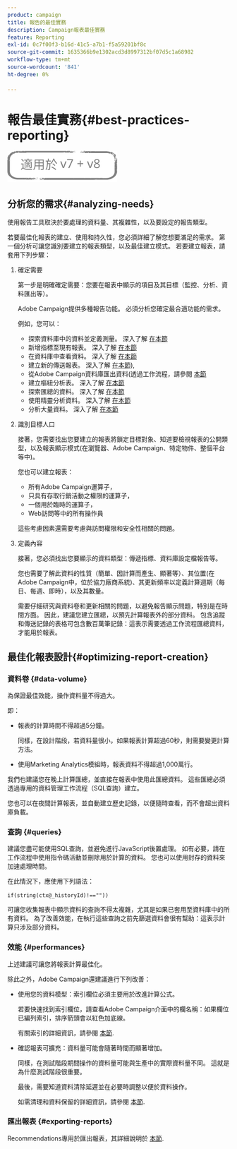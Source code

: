```yaml
---
product: campaign
title: 報告的最佳實務
description: Campaign報表最佳實務
feature: Reporting
exl-id: 0c7f00f3-b16d-41c5-a7b1-f5a59201bf8c
source-git-commit: 1635366b9e1302acd3d8997312bf07d5c1a68982
workflow-type: tm+mt
source-wordcount: '841'
ht-degree: 0%

---
```


# 報告最佳實務{#best-practices-reporting}

![](../../assets/common.svg)

## 分析您的需求{#analyzing-needs}

使用報告工具取決於要處理的資料量、其複雜性，以及要設定的報告類型。

若要最佳化報表的建立、使用和持久性，您必須詳細了解您想要滿足的需求。 第一個分析可讓您識別要建立的報表類型，以及最佳建立模式。 若要建立報表，請套用下列步驟：

1. 確定需要

   第一步是明確確定需要：您要在報表中顯示的項目及其目標（監控、分析、資料匯出等）。

   Adobe Campaign提供多種報告功能。 必須分析您確定最合適功能的需求。

   例如，您可以：

   * 探索資料庫中的資料並定義測量。 深入了解 [在本節](../../reporting/using/ac-cubes.md)
   * 新增指標至現有報表。 深入了解 [在本節](../../reporting/using/about-reports-creation-in-campaign.md)
   * 在資料庫中查看資料。 深入了解 [在本節](../../reporting/using/about-descriptive-analysis.md)
   * 建立新的傳送報表。 深入了解 [在本節](../../reporting/using/about-reports-creation-in-campaign.md)),
   * 從Adobe Campaign資料庫匯出資料(透過工作流程，請參閱 [本節](../../workflow/using/about-workflows.md)
   * 建立樞紐分析表。 深入了解 [在本節](../../reporting/using/creating-a-table.md#creating-a-breakdown-or-pivot-table)
   * 探索匯總的資料。 深入了解 [在本節](../../reporting/using/ac-cubes.md)
   * 使用精靈分析資料。 深入了解 [在本節](../../reporting/using/about-descriptive-analysis.md)
   * 分析大量資料。 深入了解 [在本節](../../reporting/using/about-reports-creation-in-campaign.md)

1. 識別目標人口

   接著，您需要找出您要建立的報表將鎖定目標對象、知道要檢視報表的公開類型，以及報表顯示模式(在瀏覽器、Adobe Campaign、特定物件、整個平台等中)。

   您也可以建立報表：

   * 所有Adobe Campaign運算子，
   * 只具有存取行銷活動之權限的運算子，
   * 一個用於臨時的運算子，
   * Web訪問等中的所有操作員

   這些考慮因素還需要考慮與訪問權限和安全性相關的問題。

1. 定義內容

   接著，您必須找出您要顯示的資料類型：傳遞指標、資料庫設定檔報告等。

   您也需要了解此資料的性質（簡單、因計算而產生、顯著等）、其位置(在Adobe Campaign中，位於協力廠商系統)、其更新頻率以定義計算週期（每日、每週、即時），以及其數量。

   需要仔細研究與資料卷和更新相關的問題，以避免報告顯示問題，特別是在時間方面。 因此，建議您建立匯總，以預先計算報表外的部分資料。 包含追蹤和傳送記錄的表格可包含數百萬筆記錄：這表示需要透過工作流程匯總資料，才能用於報表。

## 最佳化報表設計{#optimizing-report-creation}

### 資料卷 {#data-volume}

為保證最佳效能，操作資料量不得過大。

即：

* 報表的計算時間不得超過5分鐘。

   同樣，在設計階段，若資料量很小，如果報表計算超過60秒，則需要變更計算方法。

* 使用Marketing Analytics模組時，報表資料不得超過1,000萬行。

我們也建議您在晚上計算匯總，並直接在報表中使用此匯總資料。 這些匯總必須透過專用的資料管理工作流程（SQL查詢）建立。

您也可以在夜間計算報表，並自動建立歷史記錄，以便隨時查看，而不會超出資料庫負載。

### 查詢 {#queries}

建議您盡可能使用SQL查詢，並避免進行JavaScript後置處理。 如有必要，請在工作流程中使用指令碼活動並刪除用於計算的資料。 您也可以使用封存的資料來加速處理時間。

在此情況下，應使用下列語法：

```
if(string(ctx@_historyId)!==""))
```

可讓您收集報表中顯示資料的查詢不得太複雜，尤其是如果已套用至資料庫中的所有資料。 為了改善效能，在執行這些查詢之前先篩選資料會很有幫助：這表示計算只涉及部分資料。

### 效能 {#performances}

上述建議可讓您將報表計算最佳化。

除此之外，Adobe Campaign還建議進行下列改善：

* 使用您的資料模型：索引欄位必須主要用於改進計算公式。

   若要快速找到索引欄位，請查看Adobe Campaign介面中的欄名稱：如果欄位已編列索引，排序箭頭會以紅色加底線。

   有關索引的詳細資訊，請參閱 [本節](../../configuration/using/data-model-best-practices.md#indexes).

* 確認報表可擴充：資料量可能會隨著時間而顯著增加。

   同樣，在測試階段期間操作的資料量可能與生產中的實際資料量不同。 這就是為什麼測試階段很重要。

   最後，需要知道資料清除延遲並在必要時調整以便於資料操作。

   如需清理和資料保留的詳細資訊，請參閱 [本節](../../configuration/using/data-model-best-practices.md#data-retention).

### 匯出報表 {#exporting-reports}

Recommendations專用於匯出報表，其詳細說明於 [本節](../../reporting/using/actions-on-reports.md#exporting-a-report).
